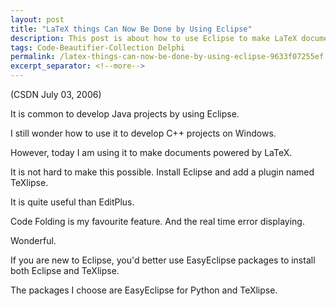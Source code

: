 ```yaml
---
layout: post
title: "LaTeX things Can Now Be Done by Using Eclipse"
description: This post is about how to use Eclipse to make LaTeX documents.
tags: Code-Beautifier-Collection Delphi
permalink: /latex-things-can-now-be-done-by-using-eclipse-9633f07255ef
excerpt_separator: <!--more-->
---
```

(CSDN July 03, 2006)

It is common to develop Java projects by using Eclipse.

I still wonder how to use it to develop C++ projects on Windows.

However, today I am using it to make documents powered by LaTeX.

It is not hard to make this possible. Install Eclipse and add a plugin named TeXlipse.
<!--more-->

It is quite useful than EditPlus.

Code Folding is my favourite feature. And the real time error displaying.

Wonderful.

If you are new to Eclipse, you'd better use EasyEclipse packages to install both Eclipse and TeXlipse.

The packages I choose are EasyEclipse for Python and TeXlipse.
